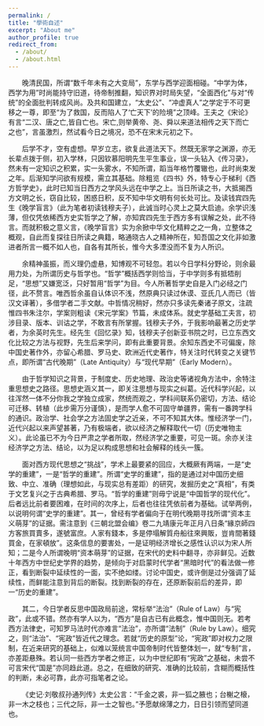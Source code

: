 ```yaml
---
permalink: /
title: "學術自述"
excerpt: "About me"
author_profile: true
redirect_from: 
  - /about/
  - /about.html
---
```




&emsp;&emsp;晚清民国，所谓“数千年未有之大变局”，东学与西学迎面相碰。“中学为体，西学为用”时尚能持守旧道，待帝制推翻，知识界对时局失望，“全面西化”与对“传统”的全面批判转成风尚。及共和国建立，“太史公”、“冲虚真人”之学定于不可更移之一尊，即至“为了救国，反而陷人了‘亡天下’的险境”之顶峰。王夫之《宋论》有言“二汉、唐之亡,皆自亡也。宋亡,则举黄帝、尧、舜以来道法相传之天下而亡之也”，言虽激烈，然试看今日之境况，恐不在宋末元初之下。

&emsp;&emsp;后学不才，空有虚想。早岁立志，欲复此道法天下。然既无家学之渊源，亦无长辈点拨于侧，初入学林，只因钦慕阳明先生平生事业，误一头钻入《传习录》，然未有一定知识之积累，实一头雾水，不知所谓，蹈当年格竹覆辙也，此时尚束发之年。后渐知学问欲有规模，需立其基础。除粗览《四书》外，特专心于梯利《西方哲学史》，此时已知当日西方之学风头远在中学之上。当日所读之书，大抵揭西方文明之长，窃自比较，困惑日积，反不知中华文明有何长处可比。及读钱宾四先生《晚学盲言》（此为笔者初读钱穆夫子），此诚当时心灵上之莫大启迪。余学识浅薄，但仅凭依稀西方史实哲学之了解，亦知宾四先生于西方多有误解之处，此不待言。而就积极之意义言，《晚学盲言》实为余掀中华文化精粹之之一角，立整体之概观，自此而复探往日所读之典籍，略通晓古人之精神所在，知吾国之文化非如激进者所言一概不如人也，自各有其所长，惟今大多湮没而不复为人所识。

&emsp;&emsp;余精神虽振，而义理仍虚悬，知博观不可轻忽。若以今日学科分野论，则余最用力处，为所谓历史与哲学也。“哲学”概括西学则恰当，于中学则多有抵牾削足，“思想”又嫌宽泛，只好暂用“哲学”为目。今人所著哲学史自是入门必经之门径，此不赘言。唯西哲余虽自认体识不浅，然原典只读过休谟、亚氏几人而已（皆汉文译著），多借学者二手文献。中哲情况稍好，然亦只多读先秦诸子原文，注疏惟四书朱注尔，学案则粗读《宋元学案》节篇，未成体系。就史学基础工夫言，初涉目录、版本、训诂之学，不敢言有所掌握。钱穆夫子外，于我影响最著之历史学者，为余英时先生。经先生《回忆录》知，钱穆夫子创新亚书院之时，已立东西文化比较之方法与视野，先生后来学问，即有此重要背景。余知东西史不可偏废，除中国史著作外，亦留心希腊、罗马史、欧洲近代史著作，特关注时代转变之关键节点，即所谓“古代晚期”（Late Antiquity）与“现代早期”（Early Modern）。

&emsp;&emsp;由于哲学知识之背景，于制度史、历史地理、政治史等诸视角方法中，余特注重思想史之路径。思想史涵义其一，即关注思想与现实之纠葛。近代科学兴起，以往浑然一体不分你我之学独立成家，然统而观之，学科间联系仍密切，方法、结论可迁移、转植（此步需万分谨慎），是而学人愈不可固守单疆界，需有一番跨学科的通识。政治学、社会学之方法固史学之近亲，不可不知其大体。惟经济学一门，近代兴起以来声望甚著，乃有极端者，欲以经济之解释取代一切（历史唯物主义）。此论虽已不为今日严肃之学者所取，然经济学之重要，可见一斑。余亦关注经济学之方法、结论，以为足以构成思想和社会解释的线头一簇。

&emsp;&emsp;面对西方现代思想之“挑战”，学术上最要紧的回应，大概厥有两端，一是“史学的重建”，一是“哲学的重建”。所谓“史学的重建”，指的是通过对中国历史细致、中立、准确（理想如此，与现实总有差距）的研究，发掘历史之“真相”，有类于文艺复兴之于古典希腊、罗马。“哲学的重建”则毋宁说是“中国哲学的现代化”。后者远比前者要困难，在时间的次序上，后者也往往凭依前者为基础。试举两例，以说明何谓“史学的重建”。其一，曾经有学者偏向于在明代晚期寻找所谓“资本主义萌芽”的证据。需注意到《三朝北盟会编》卷二九靖康元年正月八日条“緣京師四方客旅買賣多，遂號富庶。人家有錢本，多是停塌解質舟船往來興販，豈肯間著錢買金，在家頓放”。这条信息的要害处，一是证明经济增长之感性认识以为宋人所知；二是今人所谓晚明“资本萌芽”的证据，在宋代的史料中翻寻，亦非鲜见。近数十年西方中世纪史学界的趋势，是倾向于对启蒙时代学者“黑暗时代”的看法做一修正，看到断裂中延续性的一面，实不绝如缕。讨论中国史，或许倒是过分强调了延续性，而鲜能注意到背后的断裂。找到断裂的存在，还原断裂前后的差异，即一“历史的重建”。

&emsp;&emsp;其二，今日学者反思中国政局前途，常标举“法治”（Rule of Law）与“宪政”，此或不错。然亦有学人以为，“西方”是自古已有此概念，惟中国则无。若考西方法律史，可知罗马法时代亦难言“法治”，亦所谓“法制”（Rule by Law）。细究之，则“法治”、“宪政”皆近代之理念。若就“历史的原型”论，“宪政”即对权力之限制，在近来研究的基础上，似难以笼统言中国帝制时代皆整体划一，就“专制”言，亦差距悬殊。若认同一些西方学者之修正，以为中世纪即有“宪政”之基础，未尝不可言宋代“国是”亦同趋此道。总之，在细致的研究、准确的比较前，含糊而概括性的判断，未必可靠，此亦可指笔者之论。

&emsp;&emsp;《史记·刘敬叔孙通列传》太史公言：“千金之裘，非一狐之腋也；台榭之榱，非一木之枝也；三代之际，非一士之智也。”予愿献绵薄之力，日日引领而望同道也。

